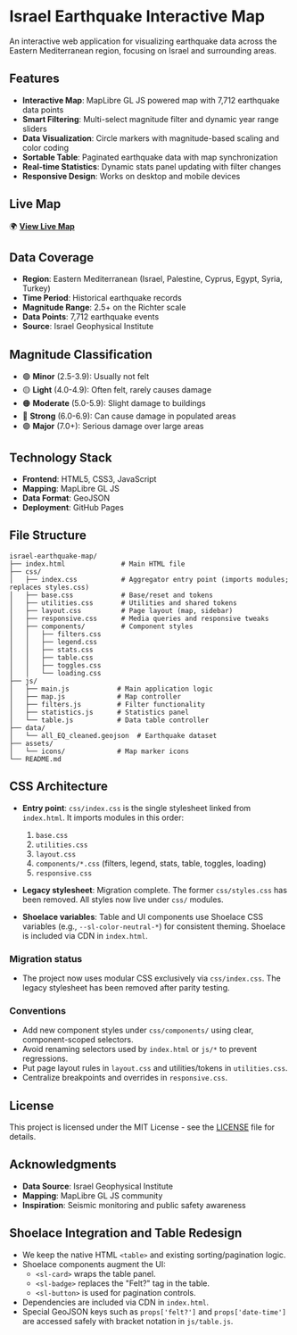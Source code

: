 # Israel Earthquake Interactive Map

An interactive web application for visualizing earthquake data across the Eastern Mediterranean region, focusing on Israel and surrounding areas.

## Features

- **Interactive Map**: MapLibre GL JS powered map with 7,712 earthquake data points
- **Smart Filtering**: Multi-select magnitude filter and dynamic year range sliders
- **Data Visualization**: Circle markers with magnitude-based scaling and color coding
- **Sortable Table**: Paginated earthquake data with map synchronization
- **Real-time Statistics**: Dynamic stats panel updating with filter changes
- **Responsive Design**: Works on desktop and mobile devices

## Live Map

🌍 **[View Live Map](https://tuvudel.github.io/israel-earthquake-map/)**

## Data Coverage

- **Region**: Eastern Mediterranean (Israel, Palestine, Cyprus, Egypt, Syria, Turkey)
- **Time Period**: Historical earthquake records
- **Magnitude Range**: 2.5+ on the Richter scale
- **Data Points**: 7,712 earthquake events
- **Source**: Israel Geophysical Institute

## Magnitude Classification

- 🟢 **Minor** (2.5-3.9): Usually not felt
- 🟡 **Light** (4.0-4.9): Often felt, rarely causes damage
- 🟠 **Moderate** (5.0-5.9): Slight damage to buildings
- 🔴 **Strong** (6.0-6.9): Can cause damage in populated areas
- 🟣 **Major** (7.0+): Serious damage over large areas

## Technology Stack

- **Frontend**: HTML5, CSS3, JavaScript
- **Mapping**: MapLibre GL JS
- **Data Format**: GeoJSON
- **Deployment**: GitHub Pages

## File Structure

```
israel-earthquake-map/
├── index.html              # Main HTML file
├── css/
│   ├── index.css           # Aggregator entry point (imports modules; replaces styles.css)
│   ├── base.css            # Base/reset and tokens
│   ├── utilities.css       # Utilities and shared tokens
│   ├── layout.css          # Page layout (map, sidebar)
│   ├── responsive.css      # Media queries and responsive tweaks
│   ├── components/         # Component styles
│   │   ├── filters.css
│   │   ├── legend.css
│   │   ├── stats.css
│   │   ├── table.css
│   │   ├── toggles.css
│   │   └── loading.css
├── js/
│   ├── main.js            # Main application logic
│   ├── map.js             # Map controller
│   ├── filters.js         # Filter functionality
│   ├── statistics.js      # Statistics panel
│   └── table.js           # Data table controller
├── data/
│   └── all_EQ_cleaned.geojson  # Earthquake dataset
├── assets/
│   └── icons/             # Map marker icons
└── README.md
```

## CSS Architecture

- **Entry point**: `css/index.css` is the single stylesheet linked from `index.html`. It imports modules in this order:
  1) `base.css`
  2) `utilities.css`
  3) `layout.css`
  4) `components/*.css` (filters, legend, stats, table, toggles, loading)
  5) `responsive.css`

- **Legacy stylesheet**: Migration complete. The former `css/styles.css` has been removed. All styles now live under `css/` modules.

- **Shoelace variables**: Table and UI components use Shoelace CSS variables (e.g., `--sl-color-neutral-*`) for consistent theming. Shoelace is included via CDN in `index.html`.

### Migration status

- The project now uses modular CSS exclusively via `css/index.css`. The legacy stylesheet has been removed after parity testing.

### Conventions

- Add new component styles under `css/components/` using clear, component-scoped selectors.
- Avoid renaming selectors used by `index.html` or `js/*` to prevent regressions.
- Put page layout rules in `layout.css` and utilities/tokens in `utilities.css`.
- Centralize breakpoints and overrides in `responsive.css`.

## License

This project is licensed under the MIT License - see the [LICENSE](LICENSE) file for details.

## Acknowledgments

- **Data Source**: Israel Geophysical Institute
- **Mapping**: MapLibre GL JS community
- **Inspiration**: Seismic monitoring and public safety awareness

## Shoelace Integration and Table Redesign

- We keep the native HTML `<table>` and existing sorting/pagination logic.
- Shoelace components augment the UI:
  - `<sl-card>` wraps the table panel.
  - `<sl-badge>` replaces the "Felt?" tag in the table.
  - `<sl-button>` is used for pagination controls.
- Dependencies are included via CDN in `index.html`.
- Special GeoJSON keys such as `props['felt?']` and `props['date-time']` are accessed safely with bracket notation in `js/table.js`.

